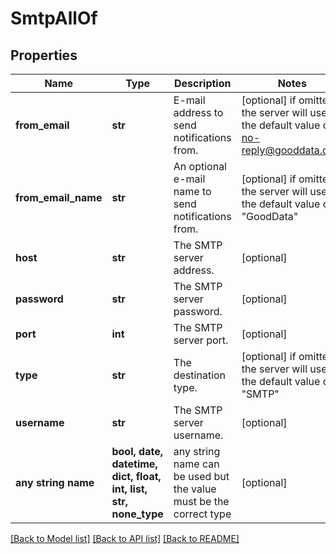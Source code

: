 # SmtpAllOf


## Properties
Name | Type | Description | Notes
------------ | ------------- | ------------- | -------------
**from_email** | **str** | E-mail address to send notifications from. | [optional]  if omitted the server will use the default value of no-reply@gooddata.com
**from_email_name** | **str** | An optional e-mail name to send notifications from. | [optional]  if omitted the server will use the default value of "GoodData"
**host** | **str** | The SMTP server address. | [optional] 
**password** | **str** | The SMTP server password. | [optional] 
**port** | **int** | The SMTP server port. | [optional] 
**type** | **str** | The destination type. | [optional]  if omitted the server will use the default value of "SMTP"
**username** | **str** | The SMTP server username. | [optional] 
**any string name** | **bool, date, datetime, dict, float, int, list, str, none_type** | any string name can be used but the value must be the correct type | [optional]

[[Back to Model list]](../README.md#documentation-for-models) [[Back to API list]](../README.md#documentation-for-api-endpoints) [[Back to README]](../README.md)



